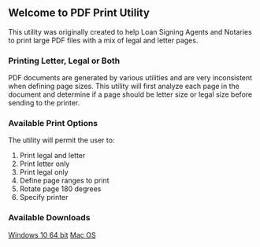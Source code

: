 ## Welcome to PDF Print Utility

This utility was originally created to help Loan Signing Agents and Notaries to print large PDF files with a mix of legal and letter pages.

### Printing Letter, Legal or Both

PDF documents are generated by various utilities and are very inconsistent when defining page sizes. This utility will first analyze each page in the document and determine if a page should be letter size or legal size before sending to the printer.

### Available Print Options

The utility will permit the user to:

1. Print legal and letter
2. Print letter only
3. Print legal only
4. Define page ranges to print
5. Rotate page 180 degrees
6. Specify printer

### Available Downloads

[Windows 10 64 bit](https://github.com/pedrojrivera/pdfprintutility/raw/gh-pages/downloads/PrintPDFUtility-win-x64.zip)
[Mac OS](https://github.com/pedrojrivera/pdfprintutility/raw/gh-pages/downloads/PrintPDFUtility-mac-x64.zip)

